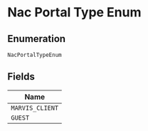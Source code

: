 
# Nac Portal Type Enum

## Enumeration

`NacPortalTypeEnum`

## Fields

| Name |
|  --- |
| `MARVIS_CLIENT` |
| `GUEST` |

